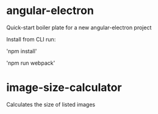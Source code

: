 # angular-electron
Quick-start boiler plate for a new angular-electron project

Install from CLI run: 

'npm install'

'npm run webpack'
# image-size-calculator
Calculates the size of listed images
